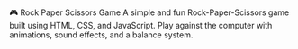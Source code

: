 🎮 Rock Paper Scissors Game
A simple and fun Rock-Paper-Scissors game built using HTML, CSS, and JavaScript. Play against the computer with animations, sound effects, and a balance system.
